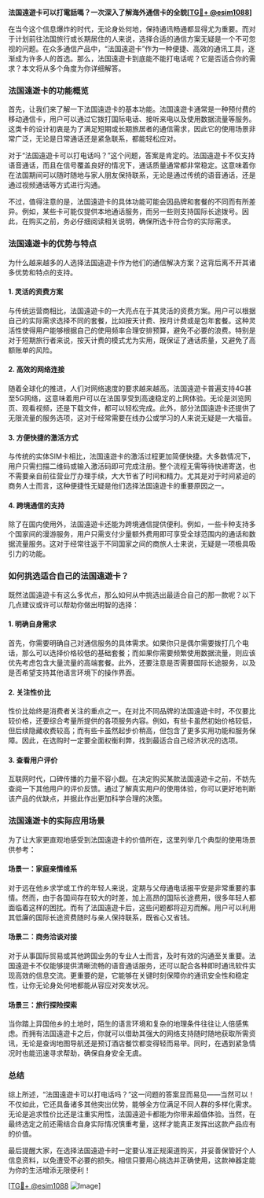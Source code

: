 **法国遠遊卡可以打電話嗎？一次深入了解海外通信卡的全貌[[TG💪+ @esim1088](https://t.me/s/esim1088)]**

在当今这个信息爆炸的时代，无论身处何地，保持通讯畅通都显得尤为重要。而对于计划前往法国旅行或长期居住的人来说，选择合适的通信方案无疑是一个不可忽视的问题。在众多通信产品中，“法国遠遊卡”作为一种便捷、高效的通讯工具，逐渐成为许多人的首选。那么，法国遠遊卡到底能不能打电话呢？它是否适合你的需求？本文将从多个角度为你详细解答。

### 法国遠遊卡的功能概览

首先，让我们来了解一下法国遠遊卡的基本功能。法国遠遊卡通常是一种预付费的移动通信卡，用户可以通过它拨打国际电话、接听来电以及使用数据流量等服务。这类卡的设计初衷是为了满足短期或长期旅居者的通信需求，因此它的使用场景非常广泛，无论是日常通话还是紧急联系，都能轻松应对。

对于“法国遠遊卡可以打电话吗？”这个问题，答案是肯定的。法国遠遊卡不仅支持语音通话，而且在信号覆盖良好的情况下，通话质量通常都非常稳定。这意味着你在法国期间可以随时随地与家人朋友保持联系，无论是通过传统的语音通话，还是通过视频通话等方式进行沟通。

不过，值得注意的是，法国遠遊卡的具体功能可能会因品牌和套餐的不同而有所差异。例如，某些卡可能仅提供本地通话服务，而另一些则支持国际长途拨号。因此，在购买之前，务必仔细阅读相关说明，确保所选卡符合你的实际需求。

### 法国遠遊卡的优势与特点

为什么越来越多的人选择法国遠遊卡作为他们的通信解决方案？这背后离不开其诸多优势和特点的支持。

#### 1. 灵活的资费方案

与传统运营商相比，法国遠遊卡的一大亮点在于其灵活的资费方案。用户可以根据自己的实际需求选择不同的套餐，比如按天计费、按月计费或是包年套餐。这种灵活性使得用户能够根据自己的使用频率合理安排预算，避免不必要的浪费。特别是对于短期旅行者来说，按天计费的模式尤为实用，既保证了通话质量，又避免了高额账单的风险。

#### 2. 高效的网络连接

随着全球化的推进，人们对网络速度的要求越来越高。法国遠遊卡普遍支持4G甚至5G网络，这意味着用户可以在法国享受到高速稳定的上网体验。无论是浏览网页、观看视频，还是下载文件，都可以轻松完成。此外，部分法国遠遊卡还提供了无限流量的服务选项，这对于经常需要在线办公或学习的人来说无疑是一大福音。

#### 3. 方便快捷的激活方式

与传统的实体SIM卡相比，法国遠遊卡的激活过程更加简便快捷。大多数情况下，用户只需扫描二维码或输入激活码即可完成注册。整个流程无需等待快递寄送，也不需要亲自前往营业厅办理手续，大大节省了时间和精力。尤其是对于时间紧迫的商务人士而言，这种便捷性无疑是他们选择法国遠遊卡的重要原因之一。

#### 4. 跨境通信的支持

除了在国内使用外，法国遠遊卡还能为跨境通信提供便利。例如，一些卡种支持多个国家间的漫游服务，用户只需支付少量额外费用即可享受全球范围内的通话和数据流量服务。这对于经常往返于不同国家之间的商旅人士来说，无疑是一项极具吸引力的功能。

### 如何挑选适合自己的法国遠遊卡？

既然法国遠遊卡有这么多优点，那么如何从中挑选出最适合自己的那一款呢？以下几点建议或许可以帮助你做出明智的选择：

#### 1. 明确自身需求

首先，你需要明确自己对通信服务的具体需求。如果你只是偶尔需要拨打几个电话，那么可以选择价格较低的基础套餐；而如果你需要频繁使用数据流量，则应该优先考虑包含大量流量的高端套餐。此外，还要注意是否需要国际长途服务，以及是否希望支持其他语言环境下的操作界面。

#### 2. 关注性价比

性价比始终是消费者关注的重点之一。在对比不同品牌的法国遠遊卡时，不仅要比较价格，还要综合考量所提供的各项服务内容。例如，有些卡虽然初始价格较低，但后续隐藏收费较高；而有些卡虽然起步价稍高，但包含了更多实用功能和服务保障。因此，在选购时一定要全面权衡利弊，找到最适合自己经济状况的选项。

#### 3. 查看用户评价

互联网时代，口碑传播的力量不容小觑。在决定购买某款法国遠遊卡之前，不妨先查阅一下其他用户的评价反馈。通过了解真实用户的使用体验，你可以更好地判断该产品的优缺点，并据此作出更加科学合理的决策。

### 法国遠遊卡的实际应用场景

为了让大家更直观地感受到法国遠遊卡的价值所在，这里列举几个典型的使用场景供参考：

#### 场景一：家庭亲情维系

对于远在他乡求学或工作的年轻人来说，定期与父母通电话报平安是非常重要的事情。然而，由于各国间存在较大的时差，加上高昂的国际长途费用，很多年轻人都面临着这样的困扰。而有了法国遠遊卡后，这些问题都将迎刃而解。用户可以利用其低廉的国际长途资费随时与亲人保持联系，既省心又省钱。

#### 场景二：商务洽谈对接

对于从事国际贸易或其他跨国业务的专业人士而言，及时有效的沟通至关重要。法国遠遊卡不仅能够提供清晰流畅的语音通话服务，还可以配合各种即时通讯软件实现高效的信息交流。更重要的是，它能够在关键时刻保障你的通讯安全性和稳定性，让你无论身处何地都能从容应对突发状况。

#### 场景三：旅行探险探索

当你踏上异国他乡的土地时，陌生的语言环境和复杂的地理条件往往让人倍感焦虑。而拥有法国遠遊卡之后，你就可以借助其强大的网络支持随时随地获取所需资讯，无论是查询地图导航还是预订酒店餐饮都变得轻而易举。同时，在遇到紧急情况时也能迅速寻求帮助，确保自身安全无虞。

### 总结

综上所述，“法国遠遊卡可以打电话吗？”这一问题的答案显而易见——当然可以！不仅如此，它还具备诸多其他突出优势，能够全方位满足不同人群的多样化需求。无论是追求性价比还是注重实用性，法国遠遊卡都能为你带来超值体验。当然，在最终选定之前还需结合自身实际情况慎重考量，这样才能真正发挥出这款产品应有的价值。

最后提醒大家，在选择法国遠遊卡时一定要认准正规渠道购买，并妥善保管好个人信息资料，以免遭受不必要的损失。相信只要用心挑选并正确使用，这款神器定能为你的生活增添无限便利！

[[TG💪+ @esim1088](https://t.me/s/esim1088) ![Image](https://i.postimg.cc/4NQfJmqS/Snipaste-2025-05-13-00-14-12.png)]